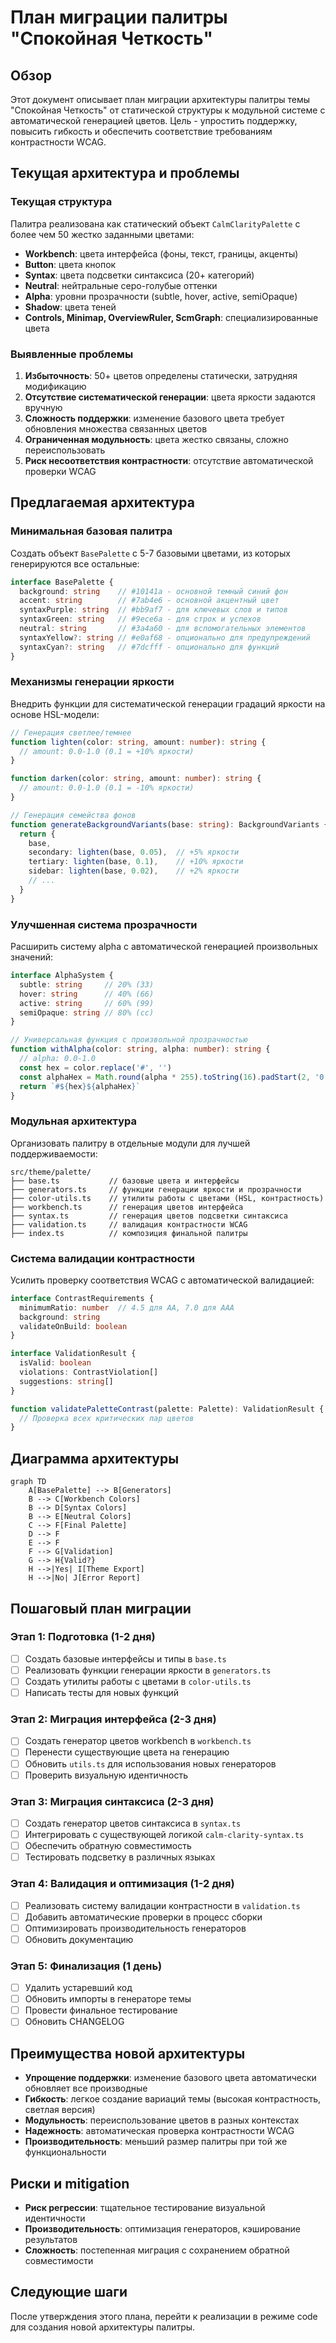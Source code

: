 # План миграции палитры "Спокойная Четкость"

## Обзор

Этот документ описывает план миграции архитектуры палитры темы "Спокойная Четкость" от статической структуры к модульной системе с автоматической генерацией цветов. Цель - упростить поддержку, повысить гибкость и обеспечить соответствие требованиям контрастности WCAG.

## Текущая архитектура и проблемы

### Текущая структура

Палитра реализована как статический объект `CalmClarityPalette` с более чем 50 жестко заданными цветами:

- **Workbench**: цвета интерфейса (фоны, текст, границы, акценты)
- **Button**: цвета кнопок
- **Syntax**: цвета подсветки синтаксиса (20+ категорий)
- **Neutral**: нейтральные серо-голубые оттенки
- **Alpha**: уровни прозрачности (subtle, hover, active, semiOpaque)
- **Shadow**: цвета теней
- **Controls, Minimap, OverviewRuler, ScmGraph**: специализированные цвета

### Выявленные проблемы

1. **Избыточность**: 50+ цветов определены статически, затрудняя модификацию
2. **Отсутствие систематической генерации**: цвета яркости задаются вручную
3. **Сложность поддержки**: изменение базового цвета требует обновления множества связанных цветов
4. **Ограниченная модульность**: цвета жестко связаны, сложно переиспользовать
5. **Риск несоответствия контрастности**: отсутствие автоматической проверки WCAG

## Предлагаемая архитектура

### Минимальная базовая палитра

Создать объект `BasePalette` с 5-7 базовыми цветами, из которых генерируются все остальные:

```typescript
interface BasePalette {
  background: string    // #10141a - основной темный синий фон
  accent: string        // #7ab4e6 - основной акцентный цвет
  syntaxPurple: string  // #bb9af7 - для ключевых слов и типов
  syntaxGreen: string   // #9ece6a - для строк и успехов
  neutral: string       // #3a4a60 - для вспомогательных элементов
  syntaxYellow?: string // #e0af68 - опционально для предупреждений
  syntaxCyan?: string   // #7dcfff - опционально для функций
}
```

### Механизмы генерации яркости

Внедрить функции для систематической генерации градаций яркости на основе HSL-модели:

```typescript
// Генерация светлее/темнее
function lighten(color: string, amount: number): string {
  // amount: 0.0-1.0 (0.1 = +10% яркости)
}

function darken(color: string, amount: number): string {
  // amount: 0.0-1.0 (0.1 = -10% яркости)
}

// Генерация семейства фонов
function generateBackgroundVariants(base: string): BackgroundVariants {
  return {
    base,
    secondary: lighten(base, 0.05),  // +5% яркости
    tertiary: lighten(base, 0.1),    // +10% яркости
    sidebar: lighten(base, 0.02),    // +2% яркости
    // ...
  }
}
```

### Улучшенная система прозрачности

Расширить систему alpha с автоматической генерацией произвольных значений:

```typescript
interface AlphaSystem {
  subtle: string     // 20% (33)
  hover: string      // 40% (66)
  active: string     // 60% (99)
  semiOpaque: string // 80% (cc)
}

// Универсальная функция с произвольной прозрачностью
function withAlpha(color: string, alpha: number): string {
  // alpha: 0.0-1.0
  const hex = color.replace('#', '')
  const alphaHex = Math.round(alpha * 255).toString(16).padStart(2, '0')
  return `#${hex}${alphaHex}`
}
```

### Модульная архитектура

Организовать палитру в отдельные модули для лучшей поддерживаемости:

```
src/theme/palette/
├── base.ts           // базовые цвета и интерфейсы
├── generators.ts     // функции генерации яркости и прозрачности
├── color-utils.ts    // утилиты работы с цветами (HSL, контрастность)
├── workbench.ts      // генерация цветов интерфейса
├── syntax.ts         // генерация цветов подсветки синтаксиса
├── validation.ts     // валидация контрастности WCAG
├── index.ts          // композиция финальной палитры
```

### Система валидации контрастности

Усилить проверку соответствия WCAG с автоматической валидацией:

```typescript
interface ContrastRequirements {
  minimumRatio: number  // 4.5 для AA, 7.0 для AAA
  background: string
  validateOnBuild: boolean
}

interface ValidationResult {
  isValid: boolean
  violations: ContrastViolation[]
  suggestions: string[]
}

function validatePaletteContrast(palette: Palette): ValidationResult {
  // Проверка всех критических пар цветов
}
```

## Диаграмма архитектуры

```mermaid
graph TD
    A[BasePalette] --> B[Generators]
    B --> C[Workbench Colors]
    B --> D[Syntax Colors]
    B --> E[Neutral Colors]
    C --> F[Final Palette]
    D --> F
    E --> F
    F --> G[Validation]
    G --> H{Valid?}
    H -->|Yes| I[Theme Export]
    H -->|No| J[Error Report]
```

## Пошаговый план миграции

### Этап 1: Подготовка (1-2 дня)
- [ ] Создать базовые интерфейсы и типы в `base.ts`
- [ ] Реализовать функции генерации яркости в `generators.ts`
- [ ] Создать утилиты работы с цветами в `color-utils.ts`
- [ ] Написать тесты для новых функций

### Этап 2: Миграция интерфейса (2-3 дня)
- [ ] Создать генератор цветов workbench в `workbench.ts`
- [ ] Перенести существующие цвета на генерацию
- [ ] Обновить `utils.ts` для использования новых генераторов
- [ ] Проверить визуальную идентичность

### Этап 3: Миграция синтаксиса (2-3 дня)
- [ ] Создать генератор цветов синтаксиса в `syntax.ts`
- [ ] Интегрировать с существующей логикой `calm-clarity-syntax.ts`
- [ ] Обеспечить обратную совместимость
- [ ] Тестировать подсветку в различных языках

### Этап 4: Валидация и оптимизация (1-2 дня)
- [ ] Реализовать систему валидации контрастности в `validation.ts`
- [ ] Добавить автоматические проверки в процесс сборки
- [ ] Оптимизировать производительность генераторов
- [ ] Обновить документацию

### Этап 5: Финализация (1 день)
- [ ] Удалить устаревший код
- [ ] Обновить импорты в генераторе темы
- [ ] Провести финальное тестирование
- [ ] Обновить CHANGELOG

## Преимущества новой архитектуры

- **Упрощение поддержки**: изменение базового цвета автоматически обновляет все производные
- **Гибкость**: легкое создание вариаций темы (высокая контрастность, светлая версия)
- **Модульность**: переиспользование цветов в разных контекстах
- **Надежность**: автоматическая проверка контрастности WCAG
- **Производительность**: меньший размер палитры при той же функциональности

## Риски и mitigation

- **Риск регрессии**: тщательное тестирование визуальной идентичности
- **Производительность**: оптимизация генераторов, кэширование результатов
- **Сложность**: постепенная миграция с сохранением обратной совместимости

## Следующие шаги

После утверждения этого плана, перейти к реализации в режиме code для создания новой архитектуры палитры.